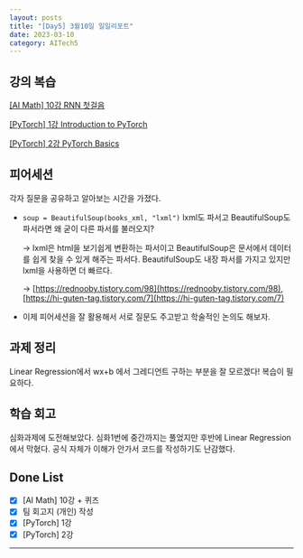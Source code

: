 ```yaml
---
layout: posts
title: "[Day5] 3월10일 일일리포트"
date: 2023-03-10
category: AITech5
---
```


## 강의 복습

[[AI Math] 10강 RNN 첫걸음](https://www.notion.so/AI-Math-10-RNN-911013719d464c75ba01b84d4aeae373) 

[[PyTorch] 1강 Introduction to PyTorch](https://www.notion.so/PyTorch-1-Introduction-to-PyTorch-d6675faa46de4852a2189f584082df77) 

[[PyTorch] 2강 PyTorch Basics](https://www.notion.so/PyTorch-2-PyTorch-Basics-28aa1aa9da8c440ca07628e7357d943b) 

## 피어세션

각자 질문을 공유하고 알아보는 시간을 가졌다.

- `soup = BeautifulSoup(books_xml, "lxml")` lxml도 파서고 BeautifulSoup도 파서라면 왜 굳이 다른 파서를 불러오지?
    
    → lxml은 html을 보기쉽게 변환하는 파서이고 BeautifulSoup은 문서에서 데이터를 쉽게 찾을 수 있게 해주는 파서다. BeautifulSoup도 내장 파서를 가지고 있지만 lxml을 사용하면 더 빠르다.
    
    → [https://rednooby.tistory.com/98](https://rednooby.tistory.com/98), [https://hi-guten-tag.tistory.com/7](https://hi-guten-tag.tistory.com/7)
    
- 이제 피어세션을 잘 활용해서 서로 질문도 주고받고 학술적인 논의도 해보자.

## 과제 정리

Linear Regression에서 wx+b 에서 그레디언트 구하는 부분을 잘 모르겠다! 복습이 필요하다.

## 학습 회고

심화과제에 도전해보았다. 심화1번에 중간까지는 풀었지만 후반에 Linear Regression에서 막혔다. 공식 자체가 이해가 안가서 코드를 작성하기도 난감했다. 

## Done List

- [x]  [AI Math] 10강 + 퀴즈
- [x]  팀 회고지 (개인) 작성
- [x]  [PyTorch] 1강
- [x]  [PyTorch] 2강

---
